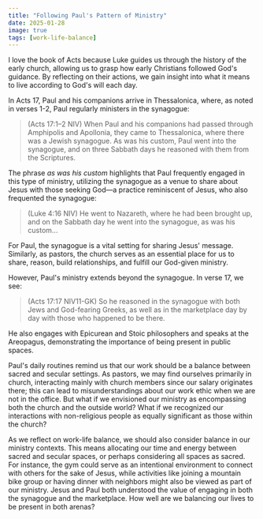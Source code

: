 ```yaml
---
title: "Following Paul's Pattern of Ministry"
date: 2025-01-28
image: true
tags: [work-life-balance]
---
```


I love the book of Acts because Luke guides us through the history of the early church, allowing us to grasp how early Christians followed God's guidance. By reflecting on their actions, we gain insight into what it means to live according to God's will each day.

In Acts 17, Paul and his companions arrive in Thessalonica, where, as noted in verses 1-2, Paul regularly ministers in the synagogue:

> (Acts 17:1–2 NIV) When Paul and his companions had passed through Amphipolis and Apollonia, they came to Thessalonica, where there was a Jewish synagogue. As was his custom, Paul went into the synagogue, and on three Sabbath days he reasoned with them from the Scriptures.

The phrase *as was his custom* highlights that Paul frequently engaged in this type of ministry, utilizing the synagogue as a venue to share about Jesus with those seeking God—a practice reminiscent of Jesus, who also frequented the synagogue:

> (Luke 4:16 NIV) He went to Nazareth, where he had been brought up, and on the Sabbath day he went into the synagogue, as was his custom...

For Paul, the synagogue is a vital setting for sharing Jesus' message. Similarly, as pastors, the church serves as an essential place for us to share, reason, build relationships, and fulfill our God-given ministry.

However, Paul's ministry extends beyond the synagogue. In verse 17, we see:

> (Acts 17:17 NIV11-GK) So he reasoned in the synagogue with both Jews and God-fearing Greeks, as well as in the marketplace day by day with those who happened to be there.

He also engages with Epicurean and Stoic philosophers and speaks at the Areopagus, demonstrating the importance of being present in public spaces.

Paul's daily routines remind us that our work should be a balance between sacred and secular settings. As pastors, we may find ourselves primarily in church, interacting mainly with church members since our salary originates there; this can lead to misunderstandings about our work ethic when we are not in the office. But what if we envisioned our ministry as encompassing both the church and the outside world? What if we recognized our interactions with non-religious people as equally significant as those within the church?

As we reflect on work-life balance, we should also consider balance in our ministry contexts. This means allocating our time and energy between sacred and secular spaces, or perhaps considering all spaces as sacred. For instance, the gym could serve as an intentional environment to connect with others for the sake of Jesus, while activities like joining a mountain bike group or having dinner with neighbors might also be viewed as part of our ministry. Jesus and Paul both understood the value of engaging in both the synagogue and the marketplace. How well are we balancing our lives to be present in both arenas?

